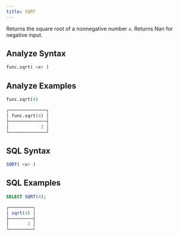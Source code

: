 ```yaml
---
title: SQRT
---
```


Returns the square root of a nonnegative number `x`. Returns Nan for negative input.

## Analyze Syntax

```python
func.sqrt( <x> )
```

## Analyze Examples

```python
func.sqrt(4)

┌──────────────┐
│ func.sqrt(4) │
├──────────────┤
│            2 │
└──────────────┘
```

## SQL Syntax

```sql
SQRT( <x> )
```

## SQL Examples

```sql
SELECT SQRT(4);

┌─────────┐
│ sqrt(4) │
├─────────┤
│       2 │
└─────────┘
```